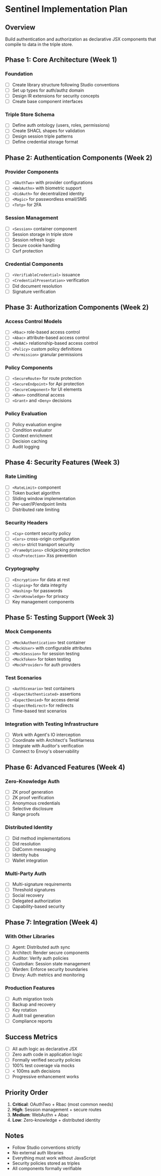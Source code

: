 # Sentinel Implementation Plan

## Overview

Build authentication and authorization as declarative JSX components that compile to data in the triple store.

## Phase 1: Core Architecture (Week 1)

### Foundation

- [ ] Create library structure following Studio conventions
- [ ] Set up types for auth/authz domain
- [ ] Design IR extensions for security concepts
- [ ] Create base component interfaces

### Triple Store Schema

- [ ] Define auth ontology (users, roles, permissions)
- [ ] Create SHACL shapes for validation
- [ ] Design session triple patterns
- [ ] Define credential storage format

## Phase 2: Authentication Components (Week 2)

### Provider Components

- [ ] `<OAuthTwo>` with provider configurations
- [ ] `<WebAuthn>` with biometric support
- [ ] `<DidAuth>` for decentralized identity
- [ ] `<Magic>` for passwordless email/SMS
- [ ] `<Totp>` for 2FA

### Session Management

- [ ] `<Session>` container component
- [ ] Session storage in triple store
- [ ] Session refresh logic
- [ ] Secure cookie handling
- [ ] Csrf protection

### Credential Components

- [ ] `<VerifiableCredential>` issuance
- [ ] `<CredentialPresentation>` verification
- [ ] Did document resolution
- [ ] Signature verification

## Phase 3: Authorization Components (Week 2)

### Access Control Models

- [ ] `<Rbac>` role-based access control
- [ ] `<Abac>` attribute-based access control
- [ ] `<ReBAC>` relationship-based access control
- [ ] `<Policy>` custom policy definitions
- [ ] `<Permission>` granular permissions

### Policy Components

- [ ] `<SecureRoute>` for route protection
- [ ] `<SecureEndpoint>` for Api protection
- [ ] `<SecureComponent>` for UI elements
- [ ] `<When>` conditional access
- [ ] `<Grant>` and `<Deny>` decisions

### Policy Evaluation

- [ ] Policy evaluation engine
- [ ] Condition evaluator
- [ ] Context enrichment
- [ ] Decision caching
- [ ] Audit logging

## Phase 4: Security Features (Week 3)

### Rate Limiting

- [ ] `<RateLimit>` component
- [ ] Token bucket algorithm
- [ ] Sliding window implementation
- [ ] Per-user/IP/endpoint limits
- [ ] Distributed rate limiting

### Security Headers

- [ ] `<Csp>` content security policy
- [ ] `<Cors>` cross-origin configuration
- [ ] `<Hsts>` strict transport security
- [ ] `<FrameOptions>` clickjacking protection
- [ ] `<XssProtection>` Xss prevention

### Cryptography

- [ ] `<Encryption>` for data at rest
- [ ] `<Signing>` for data integrity
- [ ] `<Hashing>` for passwords
- [ ] `<ZeroKnowledge>` for privacy
- [ ] Key management components

## Phase 5: Testing Support (Week 3)

### Mock Components

- [ ] `<MockAuthentication>` test container
- [ ] `<MockUser>` with configurable attributes
- [ ] `<MockSession>` for session testing
- [ ] `<MockToken>` for token testing
- [ ] `<MockProvider>` for auth providers

### Test Scenarios

- [ ] `<AuthScenario>` test containers
- [ ] `<ExpectAuthenticated>` assertions
- [ ] `<ExpectDenied>` for access denial
- [ ] `<ExpectRedirect>` for redirects
- [ ] Time-based test scenarios

### Integration with Testing Infrastructure

- [ ] Work with Agent's IO interception
- [ ] Coordinate with Architect's TestHarness
- [ ] Integrate with Auditor's verification
- [ ] Connect to Envoy's observability

## Phase 6: Advanced Features (Week 4)

### Zero-Knowledge Auth

- [ ] ZK proof generation
- [ ] ZK proof verification
- [ ] Anonymous credentials
- [ ] Selective disclosure
- [ ] Range proofs

### Distributed Identity

- [ ] Did method implementations
- [ ] Did resolution
- [ ] DidComm messaging
- [ ] Identity hubs
- [ ] Wallet integration

### Multi-Party Auth

- [ ] Multi-signature requirements
- [ ] Threshold signatures
- [ ] Social recovery
- [ ] Delegated authorization
- [ ] Capability-based security

## Phase 7: Integration (Week 4)

### With Other Libraries

- [ ] Agent: Distributed auth sync
- [ ] Architect: Render secure components
- [ ] Auditor: Verify auth policies
- [ ] Custodian: Session state management
- [ ] Warden: Enforce security boundaries
- [ ] Envoy: Auth metrics and monitoring

### Production Features

- [ ] Auth migration tools
- [ ] Backup and recovery
- [ ] Key rotation
- [ ] Audit trail generation
- [ ] Compliance reports

## Success Metrics

- [ ] All auth logic as declarative JSX
- [ ] Zero auth code in application logic
- [ ] Formally verified security policies
- [ ] 100% test coverage via mocks
- [ ] < 100ms auth decisions
- [ ] Progressive enhancement works

## Priority Order

1. **Critical**: OAuthTwo + Rbac (most common needs)
2. **High**: Session management + secure routes
3. **Medium**: WebAuthn + Abac
4. **Low**: Zero-knowledge + distributed identity

## Notes

- Follow Studio conventions strictly
- No external auth libraries
- Everything must work without JavaScript
- Security policies stored as triples
- All components formally verifiable
